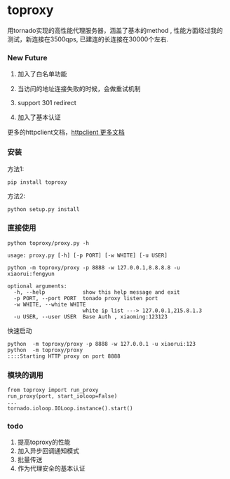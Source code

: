 # toproxy

用tornado实现的高性能代理服务器，涵盖了基本的method , 性能方面经过我的测试，新连接在3500qps, 已建连的长连接在30000个左右.

### New Future

1. 加入了白名单功能

2. 当访问的地址连接失败的时候，会做重试机制

3. support 301 redirect

4. 加入了基本认证


更多的httpclient文档，[httpclient 更多文档](http://tornado.readthedocs.org/en/latest/httpclient.html  "tornado httpclient") 

### 安装

方法1:

```
pip install toproxy
```

方法2:

```
python setup.py install
```

### 直接使用

```
python toproxy/proxy.py -h

usage: proxy.py [-h] [-p PORT] [-w WHITE] [-u USER]

python -m toproxy/proxy -p 8888 -w 127.0.0.1,8.8.8.8 -u xiaorui:fengyun

optional arguments:
  -h, --help            show this help message and exit
  -p PORT, --port PORT  tonado proxy listen port
  -w WHITE, --white WHITE
						white ip list ---> 127.0.0.1,215.8.1.3
  -u USER, --user USER  Base Auth , xiaoming:123123
```


快速启动

```
python  -m toproxy/proxy -p 8888 -w 127.0.0.1 -u xiaorui:123
python  -m toproxy/proxy
::::Starting HTTP proxy on port 8888
```

### 模块的调用

```
from toproxy import run_proxy
run_proxy(port, start_ioloop=False)
...
tornado.ioloop.IOLoop.instance().start()
```

### todo

1.  提高toproxy的性能
2.  加入异步回调通知模式
3.  批量传送
4.  作为代理安全的基本认证
